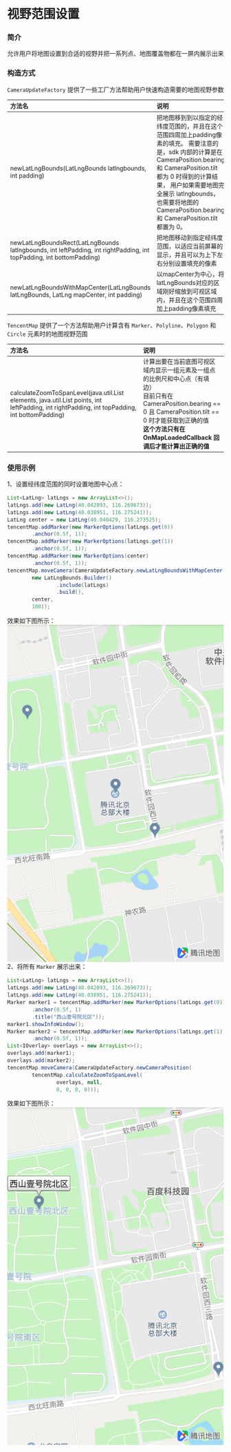 # 视野范围设置

### 简介

允许用户将地图设置到合适的视野并把一系列点、地图覆盖物都在一屏内展示出来

### 构造方式

`CameraUpdateFactory` 提供了一些工厂方法帮助用户快速构造需要的地图视野参数

| 方法名 | 说明 |
| :- | :- |
| newLatLngBounds(LatLngBounds latlngbounds, int padding) | 把地图移到到以指定的经纬度范围的，并且在这个范围四周加上padding像素的填充。 需要注意的是，sdk 内部的计算是在CameraPosition.bearing 和 CameraPosition.tilt 都为 0 时得到的计算结果， 用户如果需要地图完全展示 latlngbounds，也需要将地图的 CameraPosition.bearing 和 CameraPosition.tilt 都置为 0。 |
| newLatLngBoundsRect(LatLngBounds latlngbounds, int leftPadding, int rightPadding, int topPadding, int bottomPadding) | 把地图移动到指定经纬度范围，以适应当前屏幕的显示，并且可以为上下左右分别设置填充的像素 |
| newLatLngBoundsWithMapCenter(LatLngBounds latLngBounds, LatLng mapCenter, int padding) | 以mapCenter为中心，将latLngBounds对应的区域刚好缩放到可视区域内，并且在这个范围四周加上padding像素填充 |

`TencentMap` 提供了一个方法帮助用户计算含有 `Marker`、`Polyline`、`Polygon` 和 `Circle` 元素时的地图视野范围

| 方法名 | 说明 |
| :- | :- |
| calculateZoomToSpanLevel(java.util.List<IOverlay> elements, java.util.List<LatLng> points, int leftPadding, int rightPadding, int topPadding, int bottomPadding) | 计算出要在当前底图可视区域内显示一组元素及一组点的比例尺和中心点（有填边）<br>目前只有在 CameraPosition.bearing == 0 且 CameraPosition.tilt == 0 时才能获取到正确的值<br>__这个方法只有在 OnMapLoadedCallback 回调后才能计算出正确的值__ |

### 使用示例

1、设置经纬度范围的同时设置地图中心点：

```java
List<LatLng> latLngs = new ArrayList<>();
latLngs.add(new LatLng(40.042893, 116.269673));
latLngs.add(new LatLng(40.038951, 116.275241));
LatLng center = new LatLng(40.040429, 116.273525);
tencentMap.addMarker(new MarkerOptions(latLngs.get(0))
        .anchor(0.5f, 1));
tencentMap.addMarker(new MarkerOptions(latLngs.get(1))
        .anchor(0.5f, 1));
tencentMap.addMarker(new MarkerOptions(center)
        .anchor(0.5f, 1));
tencentMap.moveCamera(CameraUpdateFactory.newLatLngBoundsWithMapCenter(
        new LatLngBounds.Builder()
                .include(latLngs)
                .build(),
        center,
        100));
```

效果如下图所示：
<img src="../images/camera/latlng-bound-with-center.png" align='left'>

2、将所有 `Marker` 展示出来：

```java
List<LatLng> latLngs = new ArrayList<>();
latLngs.add(new LatLng(40.042893, 116.269673));
latLngs.add(new LatLng(40.038951, 116.275241));
Marker marker1 = tencentMap.addMarker(new MarkerOptions(latLngs.get(0))
        .anchor(0.5f, 1)
        .title("西山壹号院北区"));
marker1.showInfoWindow();
Marker marker2 = tencentMap.addMarker(new MarkerOptions(latLngs.get(1))
        .anchor(0.5f, 1));
List<IOverlay> overlays = new ArrayList<>();
overlays.add(marker1);
overlays.add(marker2);
tencentMap.moveCamera(CameraUpdateFactory.newCameraPosition(
        tencentMap.calculateZoomToSpanLevel(
                overlays, null,
                0, 0, 0, 0)));
```

效果如下图所示：
<img src="../images/camera/marker-bound.png" align='left'>